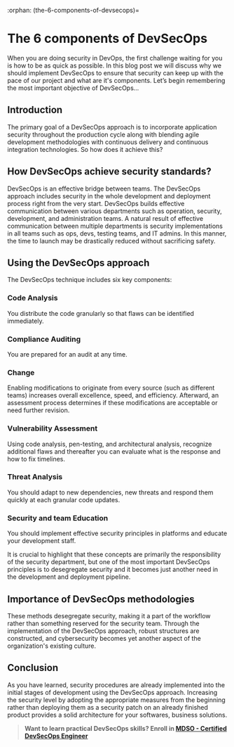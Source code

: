 :orphan:
(the-6-components-of-devsecops)=
# The 6 components of DevSecOps
 

When you are doing security in DevOps, the first challenge waiting for you is how to be as quick as possible. In this blog post we will discuss why we should implement DevSecOps to ensure that security can keep up with the pace of our project and what are it's components. Let’s begin remembering the most important objective of DevSecOps...

## Introduction

The primary goal of a DevSecOps approach is to incorporate application security throughout the production cycle along with blending agile development methodologies with continuous delivery and continuous integration technologies. So how does it achieve this?

## How DevSecOps achieve security standards?

DevSecOps is an effective bridge between teams.
The DevSecOps approach includes security in the whole development and deployment process right from the very start. DevSecOps builds effective communication between various departments such as operation, security, development, and administration teams. A natural result of effective communication between multiple departments is security implementations in all teams such as ops, devs, testing teams, and IT admins. In this manner, the time to launch may be drastically reduced without sacrificing safety.

## Using the DevSecOps approach

The DevSecOps technique includes six key components:

### Code Analysis

You distribute the code granularly so that flaws can be identified immediately.

### Compliance Auditing

You are prepared for an audit at any time.

### Change

Enabling modifications to originate from every source (such as different teams) increases overall excellence, speed, and efficiency. Afterward, an assessment process determines if these modifications are acceptable or need further revision.

### Vulnerability Assessment

Using code analysis, pen-testing, and architectural analysis, recognize additional flaws and thereafter you can evaluate what is the response and how to fix timelines.

### Threat Analysis

You should adapt to new dependencies, new threats and respond them quickly at each granular code updates.

### Security and team Education

You should implement effective security principles in platforms and educate your development staff.

It is crucial to highlight that these concepts are primarily the responsibility of the security department, but one of the most important DevSecOps principles is to desegregate security and it becomes just another need in the development and deployment pipeline.

## Importance of DevSecOps methodologies

These methods desegregate security, making it a part of the workflow rather than something reserved for the security team. Through the implementation of the DevSecOps approach, robust structures are constructed, and cybersecurity becomes yet another aspect of the organization's existing culture.

## Conclusion

As you have learned, security procedures are already implemented into the initial stages of development using the DevSecOps approach. Increasing the security level by adopting the appropriate measures from the beginning rather than deploying them as a security patch on an already finished product provides a solid architecture for your softwares, business solutions.

> **Want to learn practical DevSecOps skills? Enroll in [MDSO - Certified DevSecOps Engineer](https://www.mosse-institute.com/certifications/mdso-certified-devsecops-engineer.html)**